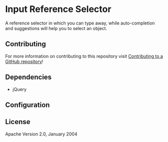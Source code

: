 # Input Reference Selector
A reference selector in which you can type away, while auto-completion and suggestions will help you to select an object.

## Contributing
For more information on contributing to this repository visit [Contributing to a GitHub repository](https://world.mendix.com/display/howto50/Contributing+to+a+GitHub+repository)!

## Dependencies
- jQuery

## Configuration

## License

Apache Version 2.0, January 2004